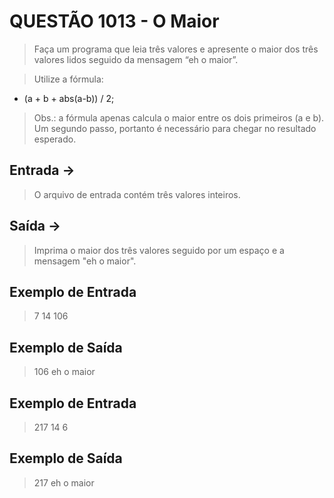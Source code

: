# QUESTÃO 1013 - O Maior
> Faça um programa que leia três valores e apresente o maior dos três valores lidos seguido da mensagem “eh o maior”. 

> Utilize a fórmula:
- (a + b + abs(a-b)) / 2;

> Obs.: a fórmula apenas calcula o maior entre os dois primeiros (a e b). Um segundo passo, portanto é necessário para chegar no resultado esperado.

## Entrada ->
> O arquivo de entrada contém três valores inteiros.

## Saída ->
> Imprima o maior dos três valores seguido por um espaço e a mensagem "eh o maior".

## Exemplo de Entrada
> 7 14 106

## Exemplo de Saída
> 106 eh o maior

## Exemplo de Entrada
> 217 14 6

## Exemplo de Saída
> 217 eh o maior
